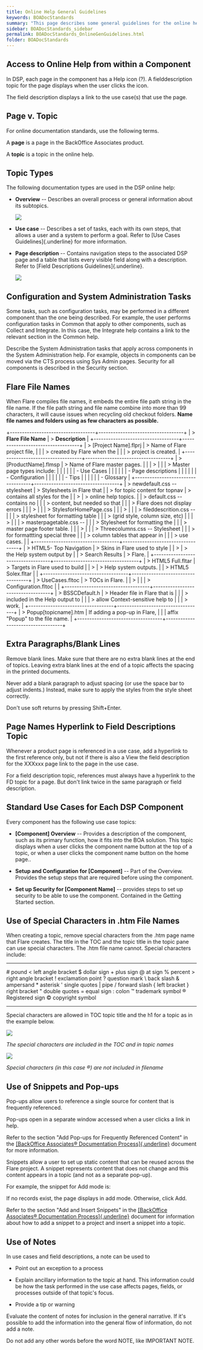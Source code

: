 ```yaml
---
title: Online Help General Guidelines
keywords: BOADocStandards
summary: "This page describes some general guidelines for the online help."
sidebar: BOADocStandards_sidebar
permalink: BOADocStandards_OnlineGenGuidelines.html
folder: BOADocStandards
---
```


## Access to Online Help from within a Component

In DSP, each page in the component has a Help icon (?). A fielddescription topic for the page displays when the user clicks the icon.

The field description displays a link to the use case(s) that use the page.

## Page v. Topic

For online documentation standards, use the following terms.

A **page** is a page in the BackOffice Associates product.

A **topic** is a topic in the online help.

Topic Types
-----------

The following documentation types are used in the DSP online help:

-   **Overview** -- Describes an overall process or general information
    about its subtopics.

    ![](media/image1.png)

-   **Use case** -- Describes a set of tasks, each with its own steps,
    that allows a user and a system to perform a goal. Refer to [Use
    Cases Guidelines]{.underline} for more information.

-   **Page description** -- Contains navigation steps to the associated
    DSP page and a table that lists every visible field along with a
    description. Refer to [Field Descriptions Guidelines]{.underline}.

    ![](media/image2.png)

Configuration and System Administration Tasks
---------------------------------------------

Some tasks, such as configuration tasks, may be performed in a different
component than the one being described. For example, the user performs
configuration tasks in Common that apply to other components, such as
Collect and Integrate. In this case, the Integrate help contains a link
to the relevant section in the Common help.

Describe the System Administration tasks that apply across components in
the System Administration help. For example, objects in components can
be moved via the CTS process using Sys Admin pages. Security for all
components is described in the Security section.

Flare File Names
----------------

When Flare compiles file names, it embeds the entire file path string in
the file name. If the file path string and file name combine into more
than 99 characters, it will cause issues when recycling old checkout
folders. **Name file names and folders using as few characters as
possible.**

+-----------------------------------+-----------------------------------+
| > **Flare File Name**             | > **Description**                 |
+-----------------------------------+-----------------------------------+
| > \[Project Name\].flprj          | > Name of Flare project file,     |
|                                   | > created by Flare when the       |
|                                   | > project is created.             |
+-----------------------------------+-----------------------------------+
| > \[ProductName\].flmsp           | > Name of Flare master pages.     |
|                                   | >                                 |
|                                   | > Master page types include:      |
|                                   |                                   |
|                                   | -   Use Cases                     |
|                                   |                                   |
|                                   | -   Page descriptions             |
|                                   |                                   |
|                                   | -   Configuration                 |
|                                   |                                   |
|                                   | -   Tips                          |
|                                   |                                   |
|                                   | -   Glossary                      |
+-----------------------------------+-----------------------------------+
| > newdefault.css -- stylesheet    | > Stylesheets in Flare that       |
| > for topic content for topnav    | > contains all styles for the     |
| >                                 | > online help topics.             |
| > default.css -- contains no      |                                   |
| > content, but needed so that     |                                   |
| > Flare does not display errors   |                                   |
| >                                 |                                   |
| > StylesforHomePage.css           |                                   |
| >                                 |                                   |
| > fileddescrition.css --          |                                   |
| > stylesheet for formatting table |                                   |
| > (grid style, column size, etc)  |                                   |
| >                                 |                                   |
| > masterpagetable.css --          |                                   |
| > Stylesheet for formatting the   |                                   |
| > master page footer table.       |                                   |
| >                                 |                                   |
| > Threecolumns.css -- Stylesheet  |                                   |
| > for formattting special three   |                                   |
| > column tables that appear in    |                                   |
| > use cases.                      |                                   |
+-----------------------------------+-----------------------------------+
| > HTML5- Top Navigation           | > Skins in Flare used to style    |
| >                                 | > the Help system output by       |
| > Search Results                  | > Flare.                          |
+-----------------------------------+-----------------------------------+
| > HTML5 Full.fltar                | > Targets in Flare used to build  |
| >                                 | > Help system outputs.            |
| > HTML5 Solex.fltar               |                                   |
+-----------------------------------+-----------------------------------+
| > UseCases.fltoc                  | > TOCs in Flare.                  |
| >                                 |                                   |
| > Configuration.fltoc             |                                   |
+-----------------------------------+-----------------------------------+
| > BSSCDefault.h                   | > Header file in Flare that is    |
|                                   | > included in the Help output to  |
|                                   | > allow Context-sensitive help to |
|                                   | > work.                           |
+-----------------------------------+-----------------------------------+
| > Popup\[topicname\].htm          | If adding a pop-up in Flare,      |
|                                   | affix "Popup" to the file name.   |
+-----------------------------------+-----------------------------------+

Extra Paragraphs/Blank Lines
----------------------------

Remove blank lines. Make sure that there are no extra blank lines at the
end of topics. Leaving extra blank lines at the end of a topic affects
the spacing in the printed documents.

Never add a blank paragraph to adjust spacing (or use the space bar to
adjust indents.) Instead, make sure to apply the styles from the style
sheet correctly.

Don't use soft returns by pressing Shift+Enter.

Page Names Hyperlink to Field Descriptions Topic
------------------------------------------------

Whenever a product page is referenced in a use case, add a hyperlink to
the first reference only, but not if there is also a View the field
description for the XXXxxx page link to the page in the use case.

For a field description topic, references must always have a hyperlink
to the FD topic for a page. But don\'t link twice in the same paragraph
or field description.

Standard Use Cases for Each DSP Component
-----------------------------------------

Every component has the following use case topics:

-   **\[Component\] Overview** -- Provides a description of the
    component, such as its primary function, how it fits into the BOA
    solution. This topic displays when a user clicks the component name
    button at the top of a topic, or when a user clicks the component
    name button on the home page..

-   **Setup and Configuration for \[Component\]** -- Part of the
    Overview. Provides the setup steps that are required before using
    the component.

-   **Set up Security for \[Component Name\]** -- provides steps to set
    up security to be able to use the component. Contained in the
    Getting Started section.

Use of Special Characters in .htm File Names
--------------------------------------------

When creating a topic, remove special characters from the .htm page name
that Flare creates. The title in the TOC and the topic title in the
topic pane can use special characters. The .htm file name cannot.
Special characters include:

  -------------------- ------------------------ --------------------- ----------------- -----------------
  \# pound             \< left angle bracket    \$ dollar sign        \+ plus sign      @ at sign
  \% percent           \> right angle bracket   ! exclamation point   ? question mark   \\ back slash
  & ampersand          \* asterisk              ' single quotes       \| pipe           / forward slash
  { left bracket       } right bracket          " double quotes       = equal sign      : colon
  ™ trademark symbol   ® Registered sign        © copyright symbol
  -------------------- ------------------------ --------------------- ----------------- -----------------

Special characters are allowed in TOC topic title and the h1 for a topic
as in the example below.

![](media/image3.png)

*The special characters are included in the TOC and in topic names*

![](media/image4.png)

*Special characters (in this case ®) are not included in filename*

Use of Snippets and Pop-ups
---------------------------

Pop-ups allow users to reference a single source for content that is
frequently referenced.

Pop-ups open in a separate window accessed when a user clicks a link in
help.

Refer to the section "Add Pop-ups for Frequently Referenced Content" in
the [[BackOffice Associates® Documentation
Process]{.underline}](http://drive.google.com/open?id=1fDr3vB5D8QSK3lfXPBqVae140lDKzchlRWqRDq-LQJk)
document for more information.

Snippets allow a user to set up static content that can be reused across
the Flare project. A snippet represents content that does not change and
this content appears in a topic (and not as a separate pop-up).

For example, the snippet for Add mode is:

If no records exist, the page displays in add mode. Otherwise, click
Add.

Refer to the section "Add and Insert Snippets" in the [[BackOffice
Associates® Documentation
Process]{.underline}](http://drive.google.com/open?id=1fDr3vB5D8QSK3lfXPBqVae140lDKzchlRWqRDq-LQJk)
document for information about how to add a snippet to a project and
insert a snippet into a topic.

Use of Notes
------------

In use cases and field descriptions, a note can be used to

-   Point out an exception to a process

-   Explain ancillary information to the topic at hand. This information
    could be how the task performed in the use case affects pages,
    fields, or processes outside of that topic's focus.

-   Provide a tip or warning

Evaluate the content of notes for inclusion in the general narrative. If
it's possible to add the information into the general flow of
information, do not add a note.

Do not add any other words before the word NOTE, like IMPORTANT NOTE.
